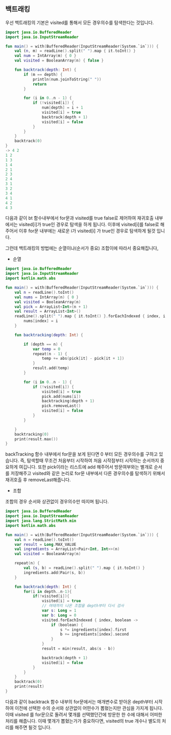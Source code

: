 ## 백트래킹

우선 백트래킹의 기본은 visited를 통해서 모든 경우의수를 탐색한다는 것입니다.

```kotlin
import java.io.BufferedReader
import java.io.InputStreamReader

fun main() = with(BufferedReader(InputStreamReader(System.`in`))) {
    val (n, m) = readLine().split(" ").map { it.toInt() }
    val num = IntArray(m) { 0 }
    val visited = BooleanArray(n) { false }

    fun backtrack(depth: Int) {
        if (m == depth) {
            println(num.joinToString(" "))
            return
        }

        for (i in 0..n - 1) {
            if (!visited[i]) {
                num[depth] = i + 1
                visited[i] = true
                backtrack(depth + 1)
                visited[i] = false
            }
        }
    }
    backtrack(0)
}
-> 4 2
1 2
1 3
1 4
2 1
2 3
2 4
3 1
3 2
3 4
4 1
4 2
4 3
```

다음과 같이 bt 함수내부에서 for문과 visited를 true false로 제어하여 재귀호출 내부에서는 visited[i]가 true인 경우로 탐색을 하게 됩니다. 이후에 visited[i]를 false로 해주어서 이후 for문 내부에는 새로운 i가 visited[i] 가 true인 경우로 탐색하게 될것 입니다. 

그런데 백트래킹의 방법에는 순열이냐(순서가 중요) 조합이에 따라서 중요해집니다,

- 순열

```kotlin
import java.io.BufferedReader
import java.io.InputStreamReader
import kotlin.math.abs

fun main() = with(BufferedReader(InputStreamReader(System.`in`))) {
    val n = readLine().toInt()
    val nums = IntArray(n) { 0 }
    val visited = BooleanArray(n)
    val pick = ArrayList<Int>(n + 1)
    val result = ArrayList<Int>()
    readLine().split(" ").map { it.toInt() }.forEachIndexed { index, i ->
        nums[index] = i
    }

    fun backtracking(depth: Int) {

        if (depth == n) {
            var temp = 0
            repeat(n - 1) {
                temp += abs(pick[it] - pick[it + 1])
            }
            result.add(temp)
        }

        for (i in 0..n - 1) {
            if (!visited[i]) {
                visited[i] = true
                pick.add(nums[i])
                backtracking(depth + 1)
                pick.removeLast()
                visited[i] = false
            }
        }

    }
    backtracking(0)
    print(result.max())
}
```

backTracking 함수 내부에서 for문을 보게 된다면 0 부터 모든 경우의수를 구하고 있습니다. 즉, 탐색할때 무조건 처음부터 시작하여 처음 시작점부터 시작하는 순서까지 중요하게 여깁니다. 또한 pick이라는 리스트에 add 해주어서 방문여부와는 별개로 순서를 저장해주고 visited와 같은 논리로 for문 내부에서 다른 경우의수를 탐색하기 위해서 재귀호출 후 removeLast해줍니다.

- 조합

조합의 경우 순서와 상관없이 경우의수만 따지며 됩니다.

```kotlin
import java.io.BufferedReader
import java.io.InputStreamReader
import java.lang.StrictMath.min
import kotlin.math.abs

fun main() = with(BufferedReader(InputStreamReader(System.`in`))) {
    val n = readLine().toInt()
    var result = Long.MAX_VALUE
    val ingredients = ArrayList<Pair<Int, Int>>(n)
    val visited = BooleanArray(n)

    repeat(n) {
        val (s, b) = readLine().split(" ").map { it.toInt() }
        ingredients.add(Pair(s, b))
    }

    fun backtrack(depth: Int) {
        for(i in depth..n-1){
            if(!visited[i]){
                visited[i] = true
                // 여태까지 나온 조합을 depth부터 다시 검사
                var s: Long = 1
                var b: Long = 0
                visited.forEachIndexed { index, boolean ->
                    if (boolean) {
                        s *= ingredients[index].first
                        b += ingredients[index].second
                    }
                }
                result = min(result, abs(s - b))

                backtrack(depth + 1)
                visited[i] = false
            }
        }
    }
    backtrack(0)
    print(result)
}
```

다음과 같이 backtrack 함수 내부의 for문에서는 매개변수로 받아온 depth부터 시작하여 이전에 선택한 수의 순서와 상관없이 어떤수가 뽑혔는지만 관심을 가지게 됩니다. 이때 visited 를 for문으로 돌려서 몇개를 선택했던간에 방문한 한 수에 대해서 어떠한 처리를 해줍니다. 이때 몇개가 뽑혔는가가 중요하다면, visited의 true 개수나 별도의 처리를 해주면 될것 입니다.
